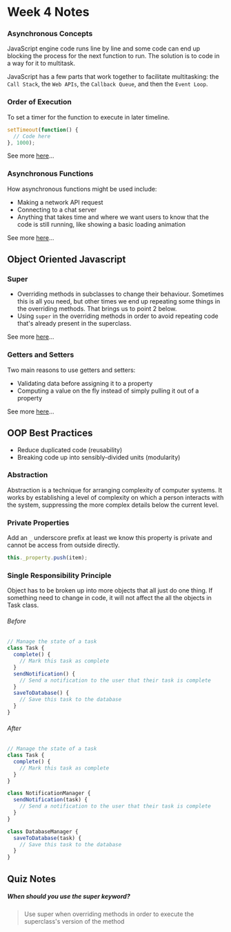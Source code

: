 # Week 4 Notes
### Asynchronous Concepts
JavaScript engine code runs line by line and some code can end up blocking the process for the next function to run. The solution is to code in a way for it to multitask.

JavaScript has a few parts that work together to facilitate multitasking: the `Call Stack`, the `Web APIs`, the `Callback Queue`, and then the `Event Loop`.

### Order of Execution

To set a timer for the function to execute in later timeline.
```javascript
setTimeout(function() {
  // Code here
}, 1000);
```
See more [here](function.md#delays)...

### Asynchronous Functions
How asynchronous functions might be used include:

- Making a network API request
- Connecting to a chat server
- Anything that takes time and where we want users to know that the code is still running, like showing a basic loading animation

See more [here](asynchronous.md)...

## Object Oriented Javascript
### Super
- Overriding methods in subclasses to change their behaviour. Sometimes this is all you need, but other times we end up repeating some things in the overriding methods. That brings us to point 2 below.
- Using `super` in the overriding methods in order to avoid repeating code that's already present in the superclass.

See more [here](oop.md#inheritance)...

### Getters and Setters
Two main reasons to use getters and setters:
- Validating data before assigning it to a property
- Computing a value on the fly instead of simply pulling it out of a property

See more [here](oop.md#getters--setters)...

## OOP Best Practices
- Reduce duplicated code (reusability)
- Breaking code up into sensibly-divided units (modularity)

### Abstraction
Abstraction is a technique for arranging complexity of computer systems. It works by establishing a level of complexity on which a person interacts with the system, suppressing the more complex details below the current level.

### Private Properties
Add an `_` underscore prefix at least we know this property is private and cannot be access from outside directly.
```javascript
this._property.push(item);
```

### Single Responsibility Principle
Object has to be broken up into more objects that all just do one thing. If something need to change in code, it will not affect the all the objects in Task class.

###### Before
```javascript
// Manage the state of a task
class Task {
  complete() {
    // Mark this task as complete
  }
  sendNotification() {
    // Send a notification to the user that their task is complete
  }
  saveToDatabase() {
    // Save this task to the database
  }
}
```

###### After
```javascript
// Manage the state of a task
class Task {
  complete() {
    // Mark this task as complete
  }
}

class NotificationManager {
  sendNotification(task) {
    // Send a notification to the user that their task is complete
  }
}

class DatabaseManager {
  saveToDatabase(task) {
    // Save this task to the database
  }
}
```

## Quiz Notes

##### When should you use the super keyword?
> Use super when overriding methods in order to execute the superclass's version of the method
